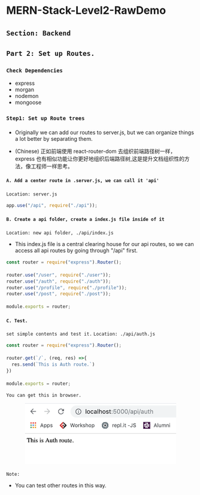 # MERN-Stack-Level2-RawDemo

## `Section: Backend`

## `Part 2: Set up Routes.`

### `Check Dependencies`

- express
- morgan
- nodemon
- mongoose

### `Step1: Set up Route trees`

#### 

- Originally we can add our routes to server.js, but we can organize things a lot better by separating them.

- (Chinese) 正如前端使用 react-router-dom 去组织前端路径树一样，express 也有相似功能让你更好地组织后端路径树,这是提升文档组织性的方法，像工程师一样思考。

#### `A. Add a center route in .server.js, we can call it 'api'`

`Location: server.js`
```js
app.use("/api", require("./api"));
```

#### `B. Create a api folder, create a index.js file inside of it`

`Location: new api folder, ./api/index.js`

- This index.js file is a central clearing house for our api routes, so we can access all api routes by going through "/api" first.

```js
const router = require("express").Router();

router.use("/user", require("./user"));
router.use("/auth", require("./auth"));
router.use("/profile", require("./profile"));
router.use("/post", require("./post"));

module.exports = router;
```

#### `C. Test.`

`set simple contents and test it.`
`Location: ./api/auth.js`
```js
const router = require("express").Router();

router.get(`/`, (req, res) =>{
  res.send(`This is Auth route.`)
})

module.exports = router;
```
`You can get this in browser.`
<p align="center">
<img src="./assets/10.png" width=80%>
</p>

`Note:`
- You can test other routes in this way.